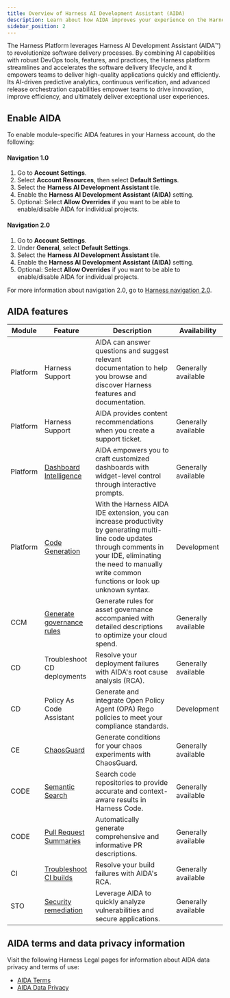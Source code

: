 ```yaml
---
title: Overview of Harness AI Development Assistant (AIDA)
description: Learn about how AIDA improves your experience on the Harness platform.
sidebar_position: 2
---
```


The Harness Platform leverages Harness AI Development Assistant (AIDA:tm:) to revolutionize software delivery processes. By combining AI capabilities with robust DevOps tools, features, and practices, the Harness platform streamlines and accelerates the software delivery lifecycle, and it empowers teams to deliver high-quality applications quickly and efficiently. Its AI-driven predictive analytics, continuous verification, and advanced release orchestration capabilities empower teams to drive innovation, improve efficiency, and ultimately deliver exceptional user experiences.

## Enable AIDA

To enable module-specific AIDA features in your Harness account, do the following:

#### Navigation 1.0

1. Go to **Account Settings**.
2. Select **Account Resources**, then select **Default Settings**.
3. Select the **Harness AI Development Assistant** tile.
4. Enable the **Harness AI Development Assistant (AIDA)** setting.
5. Optional: Select **Allow Overrides** if you want to be able to enable/disable AIDA for individual projects.

#### Navigation 2.0

1. Go to **Account Settings**.
2. Under **General**, select **Default Settings**. 
3. Select the **Harness AI Development Assistant** tile.
4. Enable the **Harness AI Development Assistant (AIDA)** setting.
5. Optional: Select **Allow Overrides** if you want to be able to enable/disable AIDA for individual projects.

For more information about navigation 2.0, go to [Harness navigation 2.0](https://developer.harness.io/docs/platform/get-started/harness-ui-overview/#harness-navigation-version-20).

## AIDA features

| Module   | Feature                                                                                         | Description                                                                                                                                                                                                               | Availability        |
|----------|-------------------------------------------------------------------------------------------------|---------------------------------------------------------------------------------------------------------------------------------------------------------------------------------------------------------------------------|---------------------|
| Platform | Harness Support                                                                                 | AIDA can answer questions and suggest relevant documentation to help you browse and discover Harness features and documentation.                                                                                          | Generally available |
| Platform | Harness Support                                                                                 | AIDA provides content recommendations when you create a support ticket.                                                                                                                                                   | Generally available |
| Platform | [Dashboard Intelligence](/docs/platform/dashboards/use-dashboard-intelligence-by-aida)          | AIDA empowers you to craft customized dashboards with widget-level control through interactive prompts.                                                                                                                   | Generally available |
| Platform | [Code Generation](/docs/platform/harness-aida/code-assistant)                                    | With the Harness AIDA IDE extension, you can increase productivity by generating multi-line code updates through comments in your IDE, eliminating the need to manually write common functions or look up unknown syntax. | Development         |
| CCM      | [Generate governance rules](/docs/category/harness-aida-for-asset-governance)                   | Generate rules for asset governance accompanied with detailed descriptions to optimize your cloud spend.                                                                                                                  | Generally available |
| CD       | Troubleshoot CD deployments                                                                     | Resolve your deployment failures with AIDA's root cause analysis (RCA).                                                                                                                                                   | Generally available |
| CD       | Policy As Code Assistant                                                                        | Generate and integrate Open Policy Agent (OPA) Rego policies to meet your compliance standards.                                                                                                                           | Development         |
| CE       | [ChaosGuard](/docs/chaos-engineering/use-harness-ce/governance/governance-in-execution/)        | Generate conditions for your chaos experiments with ChaosGuard.                                                                                                                                                           | Generally available |
| CODE     | [Semantic Search](/docs/code-repository/work-in-repos/semantic-search)                          | Search code repositories to provide accurate and context-aware results in Harness Code.                                                                                                                                   | Generally available |
| CODE     | [Pull Request Summaries](/docs/code-repository/pull-requests/aida-code-pr)                      | Automatically generate comprehensive and informative PR descriptions.                                                                                                                                                     | Generally available |
| CI       | [Troubleshoot CI builds](/docs/continuous-integration/troubleshoot-ci/aida)                     | Resolve your build failures with AIDA's RCA.                                                                                                                                                                              | Generally available |
| STO      | [Security remediation](/docs/security-testing-orchestration/remediations/ai-based-remediations) | Leverage AIDA to quickly analyze vulnerabilities and secure applications.                                                                                                                                                 | Generally available |

## AIDA terms and data privacy information

Visit the following Harness Legal pages for information about AIDA data privacy and terms of use:

- [AIDA Terms](https://www.harness.io/legal/aida-terms)
- [AIDA Data Privacy](https://www.harness.io/legal/aida-privacy)
